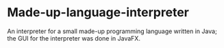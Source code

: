 # Made-up-language-interpreter

An interpreter for a small made-up programming language written in Java; the GUI for the interpreter was done in JavaFX.
